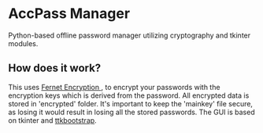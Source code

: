 # AccPass Manager
Python-based offline password manager utilizing cryptography and tkinter modules. 
## How does it work?
This uses <a href='https://cryptography.io/en/latest/fernet/#using-passwords-with-fernet'>Fernet Encryption </a>, to encrypt your passwords with the encryption keys which is derived from the password. All encrypted data is stored in 'encrypted' folder. It's important to keep the 'mainkey' file secure, as losing it would result in losing all the stored passwords. The GUI is based on tkinter and <a href='https://ttkbootstrap.readthedocs.io/en/latest/'>ttkbootstrap</a>.
